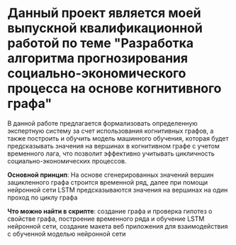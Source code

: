 # Данный проект является моей выпускной квалификационной работой по теме "Разработка алгоритма прогнозирования социально-экономического процесса на основе когнитивного графа"

В данной работе предлагается формализовать определенную экспертную систему за счет использования когнитивных графов, а также построить и обучить модель машинного обучения, которая будет предсказывать значения на вершинах в когнитивном графе с учетом временного лага, что позволит эффективно учитывать цикличность социально-экономических процессов.

__Основной принцип__: На основе сгенерированных значений вершин зацикленного графа строится временной ряд, далее при помощи нейронной сети LSTM предсказываются значения на вершинах на один проход по циклу графа

__Что можно найти в скрипте__: создание графа и проверка гипотез о свойстве графа, построение временного ряда и обучение LSTM нейронной сети, создание макета веб приложения для взаимодействия с обученной моделью нейронной сети
